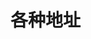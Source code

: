 # 各种地址
# [](https://pixso.cn/app/editor/oUEzC_ragDkKJKueZBKrVA?icon_type=1&page-id=98%3A949)
# [](https://app.apifox.com/project/4239569)
# [](http://website.tobeapp.cn/qXJQtzsFHG.php/index/login)